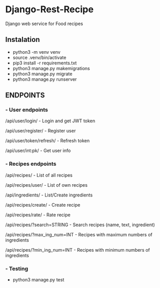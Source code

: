 # Django-Rest-Recipe
Django web service for Food recipes


## Instalation
- python3 -m venv venv
- source .venv/bin/activate
- pip3 install -r requirements.txt
- python3 manage.py makemigrations
- python3 manage.py migrate
- python3 manage.py runserver


## ENDPOINTS

### - User endpoints

/api/user/login/ - Login and get JWT token

/api/user/register/ - Register user

/api/user/token/refresh/ - Refresh token

/api/user/int:pk/ - Get user info

### - Recipes endpoints

/api/recipes/ - List of all recipes

/api/recipes/user/ - List of own recipes

/api/ingredients/ - List/Create ingredients

/api/recipes/create/ - Create recipe

/api/recipes/rate/ - Rate recipe

/api/recipes/?search=STRING - Search recipes (name, text, ingredient)

/api/recipes/?max_ing_num=INT - Recipes with maximum numbers of ingredients

/api/recipes/?min_ing_num=INT - Recipes with minimum numbers of ingredients

### - Testing

- python3 manage.py test
